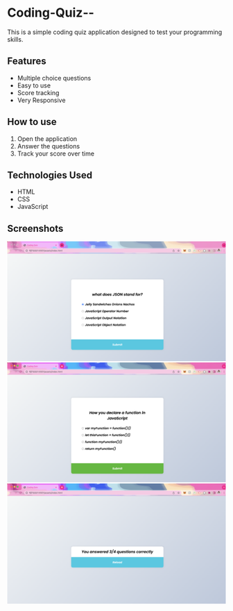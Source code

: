 # Coding-Quiz--
This is a simple coding quiz application designed to test your programming skills.

## Features
- Multiple choice questions
- Easy to use
- Score tracking
- Very Responsive

## How to use

1. Open the application
2.  Answer the questions 
3. Track your score over time

## Technologies Used
- HTML
- CSS
- JavaScript

## Screenshots
![Intro of page](/img/introPage.png)
![First question](/img/questionPage.png)
![Results](/img/scorePage.png)


